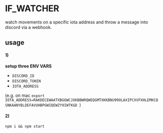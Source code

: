 # IF_WATCHER

watch movements on a specific iota address and throw a message into discord via a webhook.

## usage
#### 1)
__setup three ENV VARS__

* `DISCORD_ID`
* `DISCORD_TOKEN`
* `IOTA_ADDRESS`

(e.g. on mac `export IOTA_ADDRESS=RAKDECEWAATXBGGWCJXKBBWRQWEQGMTXKKBNU99OLAXIPCXVFXHLEMKCQSNKAANYBLDEFAVUHBPGWIQEWZY9IWTKGD
`)

#### 2)
`npm i && npm start`


